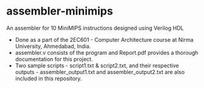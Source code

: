 # assembler-minimips
An assembler for 10 MiniMIPS instructions designed using Verilog HDL
* Done as a part of the 2EC601 - Computer Architecture course at Nirma University, Ahmedabad, India.
* assembler.v consists of the program and Report.pdf provides a thorough documentation for this project.
* Two sample scripts - script1.txt & script2.txt, and their respective outputs - assembler_output1.txt and assembler_output2.txt are also included in this repository. 

